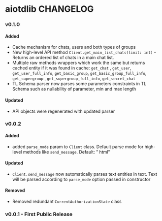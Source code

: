 # aiotdlib CHANGELOG

### v0.1.0

#### Added

* Cache mechanism for chats, users and both types of groups
* New high-level API method `Client.get_main_list_chats(limit: int)` - Returns an ordered list of chats in a main chat
  list.
* Multiple raw methods wrappers which work the same but returns cached entity if it was found in cache: `get_chat`
  , `get_user`, `get_user_full_info`, `get_basic_group`, `get_basic_group_full_info`, `get_supergroup`
  , `get_supergroup_full_info`, `get_secret_chat`
* TL Schema parser now parses some parameters constraints in TL Schema such as nullability of parameter, min and max
  length

#### Updated

* API objects were regenerated with updated parser

### v0.0.2

#### Added

* added `parse_mode` param to `Client` class. Default parse mode for high-level methods like `send_message`. Default: "
  html"

#### Updated

* `Client.send_message` now automatically parses text entities in text. Text will be parsed according to `parse_mode`
  option passed in constructor

#### Removed

* Removed redundant `CurrentAuthorizationState` class

### v0.0.1 - First Public Release